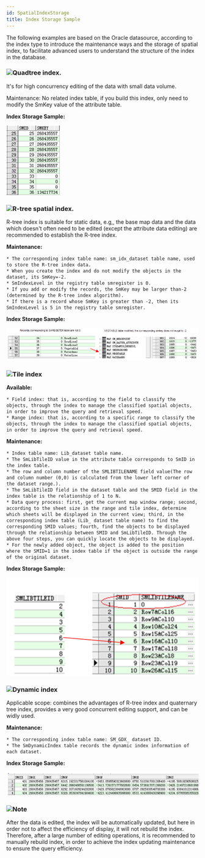 ```yaml
---
id: SpatialIndexStorage
title: Index Storage Sample  
---  
```

The following examples are based on the Oracle datasource, according to the 
index type to introduce the maintenance ways and the storage of spatial index, 
to facilitate advanced users to understand the structure of the index in the 
database.

### ![](../../img/read.gif)Quadtree index.

It's for high concurrency editing of the data with small data volume.

Maintenance: No related index table, if you build this index, only need to modify the SmKey value of the attribute table.

**Index Storage Sample:**

![](img-en/FourtreeStorage.png)  
  
### ![](../../img/read.gif)R-tree spatial index.

R-tree index is suitable for static data, e.g,, the base map data and the data which doesn't often need to be edited (except the attribute data editing) are recommended to establish the R-tree index.

**Maintenance:**

    * The corresponding index table name: sm_idx_dataset table name, used to store the R-tree index data.
    * When you create the index and do not modify the objects in the dataset, its SmKey=-2.
    * SmIndexLevel in the registry table smregister is 0.
    * If you add or modify the records, the SmKey may be larger than-2 (determined by the R-tree index algorithm).
    * If there is a record whose SmKey is greater than -2, then its SmIndexLevel is 5 in the registry table smregister.

**Index Storage Sample:**

![](img-en/RtreeStorage.png)  
  
### ![](../../img/read.gif)Tile index

**Available:**

    * Field index: that is, according to the field to classify the objects, through the index to manage the classified spatial objects, in order to improve the query and retrieval speed.
    * Range index: that is, according to a specific range to classify the objects, through the index to manage the classified spatial objects, in order to improve the query and retrieval speed.

**Maintenance:**

    * Index table name: Lib_dataset table name.
    * The SmLibTileID value in the attribute table corresponds to SmID in the index table.
    * The row and column number of the SMLIBTILENAME field value(The row and column number (0,0) is calculated from the lower left corner of the dataset range.).
    * The SmLibTileID field in the dataset table and the SMID field in the index table is the relationship of 1 to N.
    * Data query process: first, get the current map window range; second, according to the sheet size in the range and tile index, determine which sheets will be displayed in the current view; third, in the corresponding index table (Lib_ dataset table name) to find the corresponding SMID values; fourth, find the objects to be displayed through the relationship between SMID and SmLibTileID. Through the above four steps, you can quickly locate the objects to be displayed.
    * For the newly added object, the object is added to the position where the SMID=1 in the index table if the object is outside the range of the original dataset.

**Index Storage Sample:**

![](img-en/TileStorage.png)   
  
### ![](../../img/read.gif)Dynamic index

Applicable scope: combines the advantages of R-tree index and quaternary tree
index, provides a very good concurrent editing support, and can be widly used.

**Maintenance:**

    * The corresponding index table name: SM_GDX_ dataset ID.
    * The SmDynamicIndex table records the dynamic index information of each dataset.

**Index Storage Sample:**

![](img-en/multilevelStorage.png)  

  
### ![](../../img/note.png)Note

After the data is edited, the index will be automatically updated, but here in 
order not to affect the efficiency of display, it will not rebuild the index. 
Therefore, after a large number of editing operations, it is recommended to 
manually rebuild index, in order to achieve the index updating maintenance to 
ensure the query efficiency.



